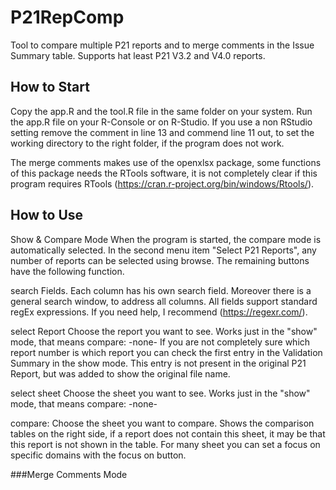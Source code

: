 # P21RepComp

Tool to compare multiple P21 reports and to merge comments in the Issue
Summary table. Supports hat least P21 V3.2 and V4.0 reports.

## How to Start

Copy the app.R and the tool.R file in the same folder on your system.
Run the app.R file on your R-Console or on R-Studio. If you use a non
RStudio setting remove the comment in line 13 and commend line 11 out, to set the
working directory to the right folder, if the program does not work.

The merge comments makes use of the openxlsx package, some functions of
this package needs the RTools software, it is not completely clear if this
program requires RTools (<https://cran.r-project.org/bin/windows/Rtools/>).

## How to Use

Show & Compare Mode When the program is started, the compare mode is
automatically selected. In the second menu item "Select P21 Reports",
any number of reports can be selected using browse. The remaining
buttons have the following function.

search Fields. Each column has his own search field. Moreover there is a
general search window, to address all columns. All fields support
standard regEx expressions. If you need help, I recommend
(<https://regexr.com/>).

select Report Choose the report you want to see. Works just in the
"show" mode, that means compare: -none- If you are not completely sure
which report number is which report you can check the first entry in the
Validation Summary in the show mode. This entry is not present in the
original P21 Report, but was added to show the original file name.

select sheet Choose the sheet you want to see. Works just in the "show"
mode, that means compare: -none-

compare: Choose the sheet you want to compare. Shows the comparison
tables on the right side, if a report does not contain this sheet, it
may be that this report is not shown in the table. For many sheet you
can set a focus on specific domains with the focus on button.

###Merge Comments Mode
